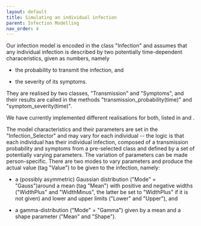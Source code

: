 ```yaml
---
layout: default
title: Simulating an individual infection
parent: Infection Modelling
nav_order: 4
---
```

Our infection model is encoded in the class "Infection" and assumes that any individual infection is described by two potentially time-dependent characeristics, given as numbers, namely

- the probability to transmit the infection, and

- the severity of its symptoms.

They are realised by two classes, "Transmission" and "Symptoms", and their results are called in the methods "transmission_probability(time)" and "symptom_severity(time)".

We have currently implemented different realisations for both, listed in <html link> and <html link>.

The model characteristics and their parameters are set in the "Infection_Selector" and may vary for each individual -- the logic is that each individual has their individual infection, composed of a transmission probability and symptoms from a pre-selected class and defined by a set of potentially varying parameters.  The variation of parameters can be made person-specific.  There are two modes to vary parameters and produce the actual value (tag "Value") to be given to the infection, namely:

- a (possibly asymmetric) Gaussian distribution ("Mode" = "Gauss")around a mean (tag "Mean") with positive and negative widths ("WidthPlus" and "WidthMinus", the latter be set to "WidthPlus" if it is not given) and lower and upper limits ("Lower" and "Upper"), and

- a gamma-distribution ("Mode" = "Gamma") given by a mean and a shape parameter ("Mean" and "Shape").








